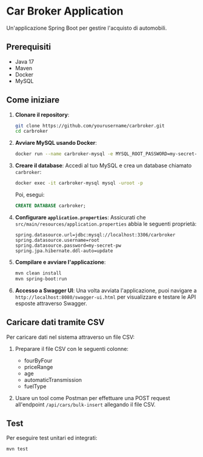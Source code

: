 # Car Broker Application

Un'applicazione Spring Boot per gestire l'acquisto di automobili.

## Prerequisiti

- Java 17
- Maven
- Docker
- MySQL

## Come iniziare

1. **Clonare il repository**:
    ```bash
    git clone https://github.com/yourusername/carbroker.git
    cd carbroker
    ```

2. **Avviare MySQL usando Docker**:
    ```bash
    docker run --name carbroker-mysql -e MYSQL_ROOT_PASSWORD=my-secret-pw -d -p 3306:3306 mysql:latest
    ```

3. **Creare il database**:
   Accedi al tuo MySQL e crea un database chiamato `carbroker`:

    ```bash
    docker exec -it carbroker-mysql mysql -uroot -p
    ```

   Poi, esegui:
    ```sql
    CREATE DATABASE carbroker;
    ```

4. **Configurare `application.properties`**:
   Assicurati che `src/main/resources/application.properties` abbia le seguenti proprietà:

    ```properties
    spring.datasource.url=jdbc:mysql://localhost:3306/carbroker
    spring.datasource.username=root
    spring.datasource.password=my-secret-pw
    spring.jpa.hibernate.ddl-auto=update
    ```

5. **Compilare e avviare l'applicazione**:

    ```bash
    mvn clean install
    mvn spring-boot:run
    ```

6. **Accesso a Swagger UI**:
   Una volta avviata l'applicazione, puoi navigare a `http://localhost:8080/swagger-ui.html` per visualizzare e testare le API esposte attraverso Swagger.

## Caricare dati tramite CSV

Per caricare dati nel sistema attraverso un file CSV:

1. Preparare il file CSV con le seguenti colonne:
    - fourByFour
    - priceRange
    - age
    - automaticTransmission
    - fuelType

2. Usare un tool come Postman per effettuare una POST request all'endpoint `/api/cars/bulk-insert` allegando il file CSV.

## Test

Per eseguire test unitari ed integrati:

```bash
mvn test
